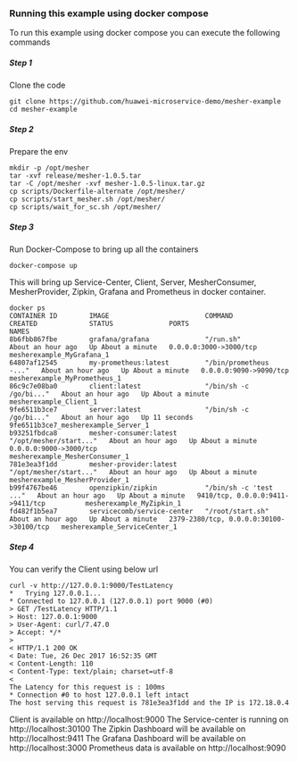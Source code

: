 ### Running this example using docker compose

To run this example using docker compose you can execute the following commands

##### Step 1
Clone the code
```
git clone https://github.com/huawei-microservice-demo/mesher-example
cd mesher-example
```
##### Step 2
Prepare the env
```
mkdir -p /opt/mesher
tar -xvf release/mesher-1.0.5.tar
tar -C /opt/mesher -xvf mesher-1.0.5-linux.tar.gz
cp scripts/Dockerfile-alternate /opt/mesher/
cp scripts/start_mesher.sh /opt/mesher/
cp scripts/wait_for_sc.sh /opt/mesher/
```
##### Step 3
Run Docker-Compose to bring up all the containers
```
docker-compose up
```
This will bring up Service-Center, Client, Server, MesherConsumer, MesherProvider, Zipkin, Grafana and Prometheus in docker container.

```
docker ps
CONTAINER ID        IMAGE                        COMMAND                  CREATED             STATUS              PORTS                                     NAMES
8b6fbb867fbe        grafana/grafana              "/run.sh"                About an hour ago   Up About a minute   0.0.0.0:3000->3000/tcp                    mesherexample_MyGrafana_1
64807af12545        my-prometheus:latest         "/bin/prometheus -..."   About an hour ago   Up About a minute   0.0.0.0:9090->9090/tcp                    mesherexample_MyPrometheus_1
86c9c7e08ba0        client:latest                "/bin/sh -c /go/bi..."   About an hour ago   Up About a minute                                             mesherexample_Client_1
9fe6511b3ce7        server:latest                "/bin/sh -c /go/bi..."   About an hour ago   Up 11 seconds                                                 9fe6511b3ce7_mesherexample_Server_1
b93251fbdca8        mesher-consumer:latest       "/opt/mesher/start..."   About an hour ago   Up About a minute   0.0.0.0:9000->3000/tcp                    mesherexample_MesherConsumer_1
781e3ea3f1dd        mesher-provider:latest       "/opt/mesher/start..."   About an hour ago   Up About a minute                                             mesherexample_MesherProvider_1
b99f4767be46        openzipkin/zipkin            "/bin/sh -c 'test ..."   About an hour ago   Up About a minute   9410/tcp, 0.0.0.0:9411->9411/tcp          mesherexample_MyZipkin_1
fd482f1b5ea7        servicecomb/service-center   "/root/start.sh"         About an hour ago   Up About a minute   2379-2380/tcp, 0.0.0.0:30100->30100/tcp   mesherexample_ServiceCenter_1

```

##### Step 4
You can verify the Client using below url
```
curl -v http://127.0.0.1:9000/TestLatency
*   Trying 127.0.0.1...
* Connected to 127.0.0.1 (127.0.0.1) port 9000 (#0)
> GET /TestLatency HTTP/1.1
> Host: 127.0.0.1:9000
> User-Agent: curl/7.47.0
> Accept: */*
> 
< HTTP/1.1 200 OK
< Date: Tue, 26 Dec 2017 16:52:35 GMT
< Content-Length: 110
< Content-Type: text/plain; charset=utf-8
< 
The Latency for this request is : 100ms
* Connection #0 to host 127.0.0.1 left intact
The host serving this request is 781e3ea3f1dd and the IP is 172.18.0.4
```
Client is available on http://localhost:9000
The Service-center is running on http://localhost:30100
The Zipkin Dashboard will be available on http://localhost:9411
The Grafana Dashboard will be available on http://localhost:3000
Prometheus data is available on http://localhost:9090


